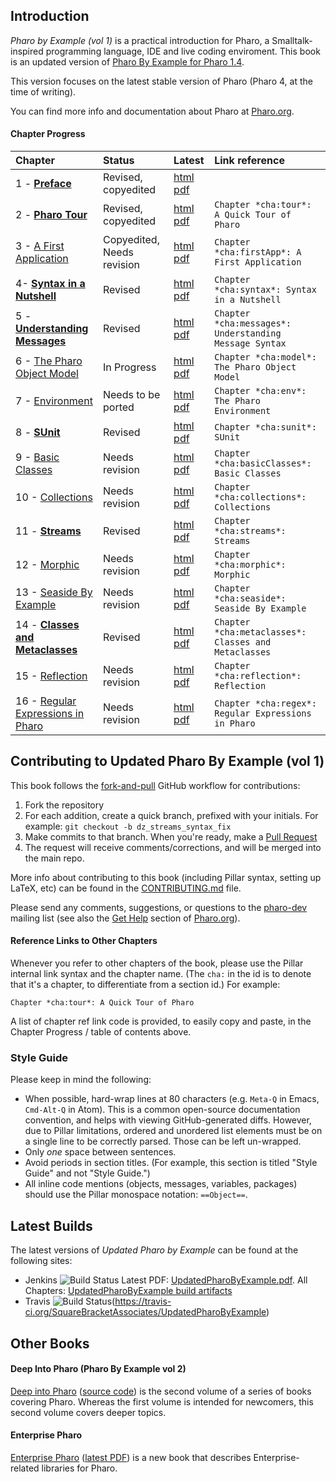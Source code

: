 ## Introduction

*Pharo by Example (vol 1)* is a practical introduction for Pharo, a Smalltalk-inspired programming language, IDE and live coding enviroment. This book is an updated version of [Pharo By Example for Pharo 1.4](https://github.com/SquareBracketAssociates/PharoByExample-english).

This version focuses on the latest stable version of Pharo (Pharo 4, at the time of writing).

You can find more info and documentation about Pharo at [Pharo.org](http://pharo.org/).

#### Chapter Progress

Chapter | Status | Latest | Link reference |
:-------|:-------|:-------|:----------------
1 - **[Preface](Preface/)** | Revised, copyedited | [html](https://ci.inria.fr/pharo-contribution/job/UpdatedPharoByExample/lastSuccessfulBuild/artifact/Preface/Preface.pillar.html) [pdf](https://ci.inria.fr/pharo-contribution/job/UpdatedPharoByExample/lastSuccessfulBuild/artifact/Preface/Preface.pillar.pdf) |
2 - **[Pharo Tour](PharoTour)** | Revised, copyedited | [html](https://ci.inria.fr/pharo-contribution/job/UpdatedPharoByExample/lastSuccessfulBuild/artifact/PharoTour/PharoTour.pillar.html) [pdf](https://ci.inria.fr/pharo-contribution/job/UpdatedPharoByExample/lastSuccessfulBuild/artifact/PharoTour/PharoTour.pillar.pdf) | `Chapter *cha:tour*: A Quick Tour of Pharo`
3 - [A First Application](FirstApplication/) | Copyedited, Needs revision | [html](https://ci.inria.fr/pharo-contribution/job/UpdatedPharoByExample/lastSuccessfulBuild/artifact/FirstApplication/FirstApplication.pier.html) [pdf](https://ci.inria.fr/pharo-contribution/job/UpdatedPharoByExample/lastSuccessfulBuild/artifact/FirstApplication/FirstApplication.pier.pdf) | `Chapter *cha:firstApp*: A First Application`
4- **[Syntax in a Nutshell](SyntaxNutshell/)** | Revised | [html](https://ci.inria.fr/pharo-contribution/job/UpdatedPharoByExample/lastSuccessfulBuild/artifact/SyntaxNutshell/SyntaxNutshell.pillar.html) [pdf](https://ci.inria.fr/pharo-contribution/job/UpdatedPharoByExample/lastSuccessfulBuild/artifact/SyntaxNutshell/SyntaxNutshell.pillar.pdf) | `Chapter *cha:syntax*: Syntax in a Nutshell`
5 - **[Understanding Messages](UnderstandingMessage/)** | Revised | [html](https://ci.inria.fr/pharo-contribution/job/UpdatedPharoByExample/lastSuccessfulBuild/artifact/UnderstandingMessage/UnderstandingMessage.pillar.html) [pdf](https://ci.inria.fr/pharo-contribution/job/UpdatedPharoByExample/lastSuccessfulBuild/artifact/UnderstandingMessage/UnderstandingMessage.pillar.pdf) | `Chapter *cha:messages*: Understanding Message Syntax`
6 - [The Pharo Object Model](SmalltalkObjectModel/) | In Progress | [html](https://ci.inria.fr/pharo-contribution/job/UpdatedPharoByExample/lastSuccessfulBuild/artifact/SmalltalkObjectModel/SmalltalkObjectModel.pier.html) [pdf](https://ci.inria.fr/pharo-contribution/job/UpdatedPharoByExample/lastSuccessfulBuild/artifact/SmalltalkObjectModel/SmalltalkObjectModel.pier.pdf) | `Chapter *cha:model*: The Pharo Object Model`
7 - [Environment](Environment/) | Needs to be ported | [html](https://ci.inria.fr/pharo-contribution/job/UpdatedPharoByExample/lastSuccessfulBuild/artifact/Environment/Environment.pillar.html) [pdf](https://ci.inria.fr/pharo-contribution/job/UpdatedPharoByExample/lastSuccessfulBuild/artifact/Environment/Environment.pillar.pdf) | `Chapter *cha:env*: The Pharo Environment`
8 - **[SUnit](SUnit/)** | Revised | [html](https://ci.inria.fr/pharo-contribution/job/UpdatedPharoByExample/lastSuccessfulBuild/artifact/SUnit/SUnit.pillar.html) [pdf](https://ci.inria.fr/pharo-contribution/job/UpdatedPharoByExample/lastSuccessfulBuild/artifact/SUnit/SUnit.pillar.pdf) | `Chapter *cha:sunit*: SUnit`
9 - [Basic Classes](BasicClasses/) | Needs revision | [html](https://ci.inria.fr/pharo-contribution/job/UpdatedPharoByExample/lastSuccessfulBuild/artifact/BasicClasses/BasicClasses.pier.html) [pdf](https://ci.inria.fr/pharo-contribution/job/UpdatedPharoByExample/lastSuccessfulBuild/artifact/BasicClasses/BasicClasses.pier.pdf) | `Chapter *cha:basicClasses*: Basic Classes`
10 - [Collections](Collections/) | Needs revision | [html](https://ci.inria.fr/pharo-contribution/job/UpdatedPharoByExample/lastSuccessfulBuild/artifact/Collections/Collections.pier.html) [pdf](https://ci.inria.fr/pharo-contribution/job/UpdatedPharoByExample/lastSuccessfulBuild/artifact/Collections/Collections.pier.pdf) | `Chapter *cha:collections*: Collections`
11 - **[Streams](Streams/)** | Revised | [html](https://ci.inria.fr/pharo-contribution/job/UpdatedPharoByExample/lastSuccessfulBuild/artifact/Streams/Streams.pillar.html) [pdf](https://ci.inria.fr/pharo-contribution/job/UpdatedPharoByExample/lastSuccessfulBuild/artifact/Streams/Streams.pillar.pdf) | `Chapter *cha:streams*: Streams`
12 - [Morphic](Morphic/) | Needs revision | [html](https://ci.inria.fr/pharo-contribution/job/UpdatedPharoByExample/lastSuccessfulBuild/artifact/Morphic/Morphic.pier.html) [pdf](https://ci.inria.fr/pharo-contribution/job/UpdatedPharoByExample/lastSuccessfulBuild/artifact/Morphic/Morphic.pier.pdf) | `Chapter *cha:morphic*: Morphic`
13 - [Seaside By Example](Seaside/) | Needs revision | [html](https://ci.inria.fr/pharo-contribution/job/UpdatedPharoByExample/lastSuccessfulBuild/artifact/Seaside/Seaside.pier.html) [pdf](https://ci.inria.fr/pharo-contribution/job/UpdatedPharoByExample/lastSuccessfulBuild/artifact/Seaside/Seaside.pier.pdf) | `Chapter *cha:seaside*: Seaside By Example`
14 - **[Classes and Metaclasses](Metaclasses/)** | Revised | [html](https://ci.inria.fr/pharo-contribution/job/UpdatedPharoByExample/lastSuccessfulBuild/artifact/Metaclasses/Metaclasses.pillar.html) [pdf](https://ci.inria.fr/pharo-contribution/job/UpdatedPharoByExample/lastSuccessfulBuild/artifact/Metaclasses/Metaclasses.pillar.pdf) | `Chapter *cha:metaclasses*: Classes and Metaclasses`
15 - [Reflection](Reflection/) | Needs revision | [html](https://ci.inria.fr/pharo-contribution/job/UpdatedPharoByExample/lastSuccessfulBuild/artifact/Reflection/Reflection.pier.html) [pdf](https://ci.inria.fr/pharo-contribution/job/UpdatedPharoByExample/lastSuccessfulBuild/artifact/Reflection/Reflection.pier.pdf) | `Chapter *cha:reflection*: Reflection`
16 - [Regular Expressions in Pharo](Regex/) | Needs revision | [html](https://ci.inria.fr/pharo-contribution/job/UpdatedPharoByExample/lastSuccessfulBuild/artifact/Regex/Regex.pier.html) [pdf](https://ci.inria.fr/pharo-contribution/job/UpdatedPharoByExample/lastSuccessfulBuild/artifact/Regex/Regex.pier.pdf) | `Chapter *cha:regex*: Regular Expressions in Pharo`

## Contributing to Updated Pharo By Example (vol 1)
This book follows the
[fork-and-pull](https://help.github.com/articles/using-pull-requests/#fork--pull)
GitHub workflow for contributions:

1. Fork the repository
2. For each addition, create a quick branch, prefixed with your initials. For
    example: `git checkout -b dz_streams_syntax_fix`
3. Make commits to that branch. When you're ready, make a
    [Pull Request](https://help.github.com/articles/using-pull-requests/#sending-the-pull-request)
4. The request will receive comments/corrections, and will be merged into the
    main repo.

More info about contributing to this book (including Pillar syntax, setting up
LaTeX, etc) can be found in the [CONTRIBUTING.md](CONTRIBUTING.md) file.

Please send any comments, suggestions, or questions to the [pharo-dev](http://lists.pharo.org/mailman/listinfo/pharo-users_lists.pharo.org)
mailing list (see also the [Get Help](http://www.pharo.org/community) section of [Pharo.org](http://www.pharo.org/)).

#### Reference Links to Other Chapters

Whenever you refer to other chapters of the book, please use the Pillar internal
link syntax and the chapter name. (The `cha:` in the id is to denote that it's
a chapter, to differentiate from a section id.) For example:

`Chapter *cha:tour*: A Quick Tour of Pharo`

A list of chapter ref link code is provided, to easily copy and paste, in the
Chapter Progress / table of contents above.

### Style Guide
Please keep in mind the following:

* When possible, hard-wrap lines at 80 characters (e.g. `Meta-Q` in Emacs,
    `Cmd-Alt-Q` in Atom). This is a common open-source documentation convention,
    and helps with viewing GitHub-generated diffs.
    However, due to Pillar limitations, ordered and unordered list elements must
    be on a single line to be correctly parsed. Those can be left un-wrapped.
* Only *one* space between sentences.
* Avoid periods in section titles. (For example, this section is titled "Style Guide"
    and not "Style Guide.")
* All inline code mentions (objects, messages, variables, packages) should use the
    Pillar monospace notation: `==Object==`.

## Latest Builds

The latest versions of *Updated Pharo by Example* can be found at the following sites:

* Jenkins ![Build Status](https://ci.inria.fr/pharo-contribution/buildStatus/icon?job=UpdatedPharoByExample)
    Latest PDF: [UpdatedPharoByExample.pdf](https://ci.inria.fr/pharo-contribution/view/Books/job/UpdatedPharoByExample/lastSuccessfulBuild/artifact/book-result/UpdatedPharoByExample.pdf). All Chapters: [UpdatedPharoByExample build artifacts](https://ci.inria.fr/pharo-contribution/job/UpdatedPharoByExample/lastSuccessfulBuild/artifact/)
* Travis ![Build Status](https://travis-ci.org/SquareBracketAssociates/UpdatedPharoByExample.svg?branch=master)(https://travis-ci.org/SquareBracketAssociates/UpdatedPharoByExample)

## Other Books
#### Deep Into Pharo (Pharo By Example vol 2)
[Deep into Pharo](http://www.deepintopharo.com/) ([source code](https://gforge.inria.fr/scm/viewvc.php/PharoByExampleTwo-Eng/?root=pharobooks)) is the second volume of a series of books covering Pharo. Whereas the first volume is intended for newcomers, this second volume covers deeper topics.

#### Enterprise Pharo
[Enterprise Pharo](https://github.com/SquareBracketAssociates/EnterprisePharo) ([latest PDF](https://ci.inria.fr/pharo-contribution/job/PharoForTheEnterprise/lastSuccessfulBuild/artifact/EnterprisePharo.pdf)) is a new book that describes Enterprise-related libraries for Pharo.

